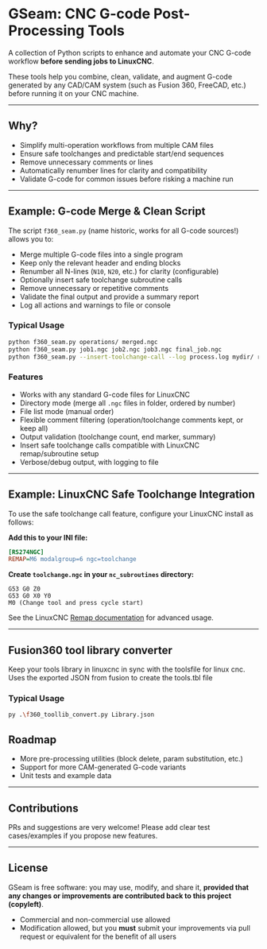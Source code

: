 # GSeam: CNC G-code Post-Processing Tools

A collection of Python scripts to enhance and automate your CNC G-code workflow **before sending jobs to LinuxCNC**.

These tools help you combine, clean, validate, and augment G-code generated by any CAD/CAM system (such as Fusion 360, FreeCAD, etc.) before running it on your CNC machine.

---

## Why?

* Simplify multi-operation workflows from multiple CAM files
* Ensure safe toolchanges and predictable start/end sequences
* Remove unnecessary comments or lines
* Automatically renumber lines for clarity and compatibility
* Validate G-code for common issues before risking a machine run

---

## Example: G-code Merge & Clean Script

The script `f360_seam.py` (name historic, works for all G-code sources!) allows you to:

* Merge multiple G-code files into a single program
* Keep only the relevant header and ending blocks
* Renumber all N-lines (`N10`, `N20`, etc.) for clarity (configurable)
* Optionally insert safe toolchange subroutine calls
* Remove unnecessary or repetitive comments
* Validate the final output and provide a summary report
* Log all actions and warnings to file or console

### Typical Usage

```bash
python f360_seam.py operations/ merged.ngc
python f360_seam.py job1.ngc job2.ngc job3.ngc final_job.ngc
python f360_seam.py --insert-toolchange-call --log process.log mydir/ result.ngc
```

### Features

* Works with any standard G-code files for LinuxCNC
* Directory mode (merge all `.ngc` files in folder, ordered by number)
* File list mode (manual order)
* Flexible comment filtering (operation/toolchange comments kept, or keep all)
* Output validation (toolchange count, end marker, summary)
* Insert safe toolchange calls compatible with LinuxCNC remap/subroutine setup
* Verbose/debug output, with logging to file

---

## Example: LinuxCNC Safe Toolchange Integration

To use the safe toolchange call feature, configure your LinuxCNC install as follows:

**Add this to your INI file:**

```ini
[RS274NGC]
REMAP=M6 modalgroup=6 ngc=toolchange
```

**Create `toolchange.ngc` in your `nc_subroutines` directory:**

```gcode
G53 G0 Z0
G53 G0 X0 Y0
M0 (Change tool and press cycle start)
```

See the LinuxCNC [Remap documentation](http://linuxcnc.org/docs/html/remap/remap.html) for advanced usage.

---

## Fusion360 tool library converter

Keep your tools library in linuxcnc in sync with the toolsfile for linux cnc. Uses the exported JSON from fusion to create the tools.tbl file

### Typical Usage

```bash
py .\f360_toollib_convert.py Library.json
```

## Roadmap

* More pre-processing utilities (block delete, param substitution, etc.)
* Support for more CAM-generated G-code variants
* Unit tests and example data

---

## Contributions

PRs and suggestions are very welcome! Please add clear test cases/examples if you propose new features.

---

## License

GSeam is free software: you may use, modify, and share it, **provided that any changes or improvements are contributed back to this project (copyleft)**.

* Commercial and non-commercial use allowed
* Modification allowed, but you **must** submit your improvements via pull request or equivalent for the benefit of all users
